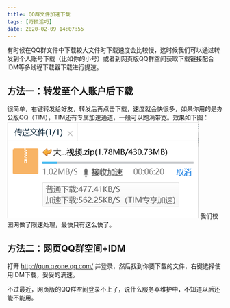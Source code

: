 ```yaml
---
title: QQ群文件加速下载
tags: [奇技淫巧]
date: 2020-02-09 14:07:55
---
```


有时候在QQ群文件中下载较大文件时下载速度会比较慢，这时候我们可以通过转发到个人账号下载（比如你的小号）或者到网页版QQ群空间获取下载链接配合IDM等多线程下载器下载进行提速。

<!-- more -->

## 方法一：转发至个人账户后下载

很简单，右键转发给好友，转发后再点击下载，速度就会快很多，如果你用的是办公版QQ（TIM），TIM还有专属加速通道，一般可以跑满带宽。效果如下图：
![](https://raw.githubusercontent.com/cylind/cylind.github.io/static/img/2.png)
我们校园网做了限速处理，最快只有这么快了。

## 方法二：网页QQ群空间+IDM

打开 http://qun.qzone.qq.com/ 并登录，然后找到你要下载的文件，右键选择使用IDM下载，妥妥的满速。

不过最近，网页版的QQ群空间登录不上了，说什么服务器维护中，不知道以后还能不能用。